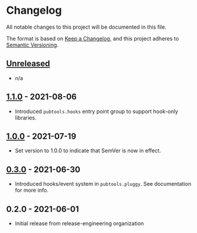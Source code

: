 # Changelog

All notable changes to this project will be documented in this file.

The format is based on [Keep a Changelog](https://keepachangelog.com/en/1.0.0/),
and this project adheres to [Semantic Versioning](https://semver.org/spec/v2.0.0.html).

## [Unreleased]

- n/a

## [1.1.0] - 2021-08-06

- Introduced `pubtools.hooks` entry point group to support hook-only libraries.

## [1.0.0] - 2021-07-19

- Set version to 1.0.0 to indicate that SemVer is now in effect.

## [0.3.0] - 2021-06-30

- Introduced hooks/event system in `pubtools.pluggy`. See documentation for more info.

## 0.2.0 - 2021-06-01

- Initial release from release-engineering organization

[Unreleased]: https://github.com/release-engineering/pubtools/compare/v1.1.0...HEAD
[1.1.0]: https://github.com/release-engineering/pubtools/compare/v1.0.0...v1.1.0
[1.0.0]: https://github.com/release-engineering/pubtools/compare/v0.3.0...v1.0.0
[0.3.0]: https://github.com/release-engineering/pubtools/compare/v0.2.0...v0.3.0
